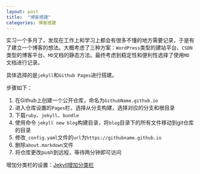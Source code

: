 ```yaml
---
layout: post
title:  "博客搭建"
categories: 博客搭建
---
```

实习一个多月了，发现在工作上和学习上都会有很多不懂的地方需要记录，于是有了建立一个博客的想法。大概考虑了三种方案：`WordPress`类型的建站平台、`CSDN`类型的博客平台、`MD`文档的静态方法。最终考虑到稳定性和便利性选择了使用`MD`文档进行记录。

具体选择的是`jekyll`和`Github Pages`进行搭建。

步骤如下：

1. 在Github上创建一个公开仓库，命名为`GithubName.github.io`
2. 进入仓库设置的`Pages`栏，选择从分支构建，选择对应的分支和根目录
3. 下载`ruby`、`jekyll`、`bundle`
4. 使用命令 `jekyll new blog`构建目录，将`blog`目录下的所有文件移动到git仓库的目录
5. 修改`_config.yaml`文件的`url`为`https://githubname.github.io`
6. 删除`about.markdown`文件
7. 将仓库更改push到远程，等待两分钟即可访问



增加分类栏的设置：[Jekyll增加分类栏](https://zoharandroid.github.io/2019-08-02-Jekyll%E4%B8%AA%E4%BA%BA%E5%8D%9A%E5%AE%A2%E6%B7%BB%E5%8A%A0%E5%88%86%E7%B1%BBCategory%E5%8A%9F%E8%83%BD/)



